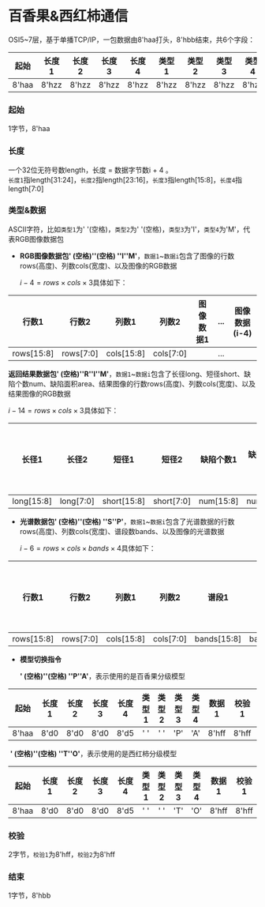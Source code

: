 # 百香果&西红柿通信

OSI5~7层，基于单播TCP/IP，一包数据由8'haa打头，8'hbb结束，共6个字段：

| 起始  | 长度1 | 长度2 | 长度3 | 长度4 | 类型1 | 类型2 | 类型3 | 类型4 | 数据1 | 数据2 | ...  | 数据i | 校验1 | 校验2 | 结束  |
| :---: | :---: | :---: | :---: | :---: | :---: | :---: | :---: | :---: | :---: | :---: | :--: | :---: | :---: | :---: | :---: |
| 8'haa | 8'hzz | 8'hzz | 8'hzz | 8'hzz | 8'hzz | 8'hzz | 8'hzz | 8'hzz | 8'hzz | 8'hzz | ...  | 8'hzz | 8'hff | 8'hff | 8'hbb |

### 起始

1字节，8'haa

### 长度

一个32位无符号数length，长度 = 数据字节数i + 4 。<br>`长度1`指length[31:24]，`长度2`指length[23:16]，`长度3`指length[15:8]，`长度4`指length[7:0]

### 类型&数据

ASCII字符，比如`类型1`为' '(空格)，`类型2`为' '(空格)，`类型3`为'I'，`类型4`为'M'，代表RGB图像数据包

- **RGB图像数据包' (空格)''(空格) ''I''M'**，`数据1`~`数据i`包含了图像的行数rows(高度)、列数cols(宽度)、以及图像的RGB数据

  $i-4=rows \times cols \times 3$具体如下：

|   行数1    |   行数2   |   列数1    |   列数2   | 图像数据1 | ...  | 图像数据(i-4) |
| :--------: | :-------: | :--------: | :-------: | :-------: | :--: | :-----------: |
| rows[15:8] | rows[7:0] | cols[15:8] | cols[7:0] |           | ...  |               |

  **返回结果数据包' (空格)''R''I''M'**，`数据1`~`数据i`包含了长径long、短径short、缺陷个数num、缺陷面积area、结果图像的行数rows(高度)、列数cols(宽度)、以及结果图像的RGB数据

  $i-14=rows \times cols \times 3$具体如下：

| 长径1 | 长径2 | 短径1 | 短径2 | 缺陷个数1 | 缺陷个数2 | 缺陷面积1 | 缺陷面积2 | 缺陷面积3 | 缺陷面积4 | 行数1 | 行数2 | 列数1 | 列数2 | 图像数据1 | 图像数据(i-14) |
| :-: | :-: | :-: | :-: | :-: | :-: | :-: | :-: | :-: | :-: | :-: | :-: | :-: | :-: | :-: | :-: |
| long[15:8] | long[7:0] | short[15:8] | short[7:0] | num[15:8] | num[7:0] | area[31:24] | area[23:16] | area[15:8] | area[7:0] | rows[15:8] | rows[7:0] | cols[15:8] | cols[7:0] | | |

- **光谱数据包' (空格)''(空格) ''S''P'**，`数据1`~`数据i`包含了光谱数据的行数rows(高度)、列数cols(宽度)、谱段数bands、以及图像的光谱数据

  $i-6=rows \times cols \times bands \times 4$具体如下：

|   行数1    |   行数2   |   列数1    |   列数2   |    谱段1    |   谱段2    | 图像数据1 | ...  | 图像数据(i-6) |
| :--------: | :-------: | :--------: | :-------: | :---------: | :--------: | :-------: | :--: | :-----------: |
| rows[15:8] | rows[7:0] | cols[15:8] | cols[7:0] | bands[15:8] | bands[7:0] |           | ...  |               |

- **模型切换指令**

  **' (空格)''(空格) ''P''A'**，表示使用的是百香果分级模型

| 起始  | 长度1 | 长度2 | 长度3 | 长度4 | 类型1 | 类型2 | 类型3 | 类型4 | 数据1 | 校验1 | 校验2 | 结束  |
| :---: | :---: | :---: | :---: | :---: | :---: | :---: | :---: | :---: | :---: | :---: | :---: | :---: |
| 8'haa | 8'd0  | 8'd0  | 8'd0  | 8'd5  |  ' '  |  ' '  |  'P'  |  'A'  | 8'hff | 8'hff | 8'hff | 8'hbb |

​       **' (空格)''(空格) ''T''O'**，表示使用的是西红柿分级模型

| 起始  | 长度1 | 长度2 | 长度3 | 长度4 | 类型1 | 类型2 | 类型3 | 类型4 | 数据1 | 校验1 | 校验2 | 结束  |
| :---: | :---: | :---: | :---: | :---: | :---: | :---: | :---: | :---: | :---: | :---: | :---: | :---: |
| 8'haa | 8'd0  | 8'd0  | 8'd0  | 8'd5  |  ' '  |  ' '  |  'T'  |  'O'  | 8'hff | 8'hff | 8'hff | 8'hbb |

### 校验

2字节，`校验1`为8'hff，`校验2`为8'hff

### 结束

1字节，8'hbb